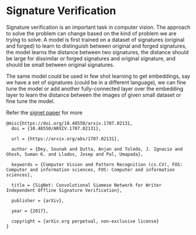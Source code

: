 # Signature Verification
Signature verification is an important task in computer vision. The approach to solve the problem can change based on the kind of problem we are trying to solve. A model is first trained on a dataset of signatures (original and forged) to learn to distinguish between original and forged signatures, the model learns the distance between two signatures, the distance should be large for dissimilar or forged signatures and original signature, and should be small between original signatures. 

The same model could be used in few shot learning to get embeddings, say we have a set of signatures (could be in a different language), we can fine tune the model or add another fully-connected layer over the embedding layer to learn the distance between the images of given small dataset or fine tune the model.


Refer the [signet paper](https://arxiv.org/abs/1707.02131) for more

```citation
@misc{https://doi.org/10.48550/arxiv.1707.02131,
  doi = {10.48550/ARXIV.1707.02131},
  
  url = {https://arxiv.org/abs/1707.02131},
  
  author = {Dey, Sounak and Dutta, Anjan and Toledo, J. Ignacio and Ghosh, Suman K. and Llados, Josep and Pal, Umapada},
  
  keywords = {Computer Vision and Pattern Recognition (cs.CV), FOS: Computer and information sciences, FOS: Computer and information sciences},
  
  title = {SigNet: Convolutional Siamese Network for Writer Independent Offline Signature Verification},
  
  publisher = {arXiv},
  
  year = {2017},
  
  copyright = {arXiv.org perpetual, non-exclusive license}
}
```

